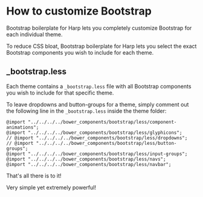 # How to customize Bootstrap

Bootstrap boilerplate for Harp lets you completely customize Bootstrap for each individual theme.

To reduce CSS bloat, Bootstrap boilerplate for Harp lets you select the exact Bootstrap components you wish to include for each theme.

## _bootstrap.less

Each theme contains a `_bootstrap.less` file with all Bootstrap components you wish to include for that specific theme.

To leave dropdowns and button-groups for a theme, simply comment out the following line in the `_bootstrap.less` inside the theme folder:

```less
@import "../../../../bower_components/bootstrap/less/component-animations";
@import "../../../../bower_components/bootstrap/less/glyphicons";
// @import "../../../../bower_components/bootstrap/less/dropdowns";
// @import "../../../../bower_components/bootstrap/less/button-groups";
@import "../../../../bower_components/bootstrap/less/input-groups";
@import "../../../../bower_components/bootstrap/less/navs";
@import "../../../../bower_components/bootstrap/less/navbar";
```

That's all there is to it!

Very simple yet extremely powerful!